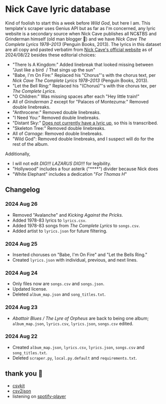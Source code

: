 # Nick Cave lyric database

Kind of foolish to start this a week before *Wild God*, but here I am. This template's scraper uses Genius API but as far as I'm concerned, any lyric website is a secondary source when Nick Cave publishes all NC&TBS and Grinderman himself (old man blogger 🖤) and we have *Nick Cave The Complete Lyrics 1978–2013* (Penguin Books, 2013). The lyrics in this dataset are all copy and pasted verbatim from [Nick Cave's official website](https://www.nickcave.com/lyrics/) as of 2024/08/22 besides these editorial choices:

- "There Is A Kingdom:" Added linebreak that looked missing between "Just like a bird  / That sings up the sun"
- "Babe, I'm On Fire:" Replaced his "Chorus"'s with the chorus text, per *Nick Cave The Complete Lyrics 1978–2013* (Penguin Books, 2013).
- "Let the Bell Ring:" Replaced his "(Chorus)"'s with thie chorus tex, per *The Complete Lyrics*.
- "O Children:" Was missing spaces after each "Hey little train!"
- All of *Grinderman 2* except for "Palaces of Montezuma:" Removed double linebreaks.
- "Anthrocene:" Removed double linebreaks.
- "I Need You:" Removed double linebreaks.
- "Distant Sky:" [Does not currently have a lyric up](https://www.nickcave.com/lyric/distant-sky/), so this is transcribed.
- "Skeleton Tree:" Removed double linebreaks.
- All of *Carnage*: Removed double linebreaks.
- "Wild God": Removed double linebreaks, and I suspect will do for the rest of the album.

Additionally,

- I will not edit *DIG!!! LAZARUS DIG!!!* for legibility.
- "Hollywood" includes a four asterik ("****") divider because Nick does
- "White Elephant" includes a dedication "*For Thomas H*"

## Changelog

### 2024 Aug 26
- Removed "Avalanche" and *Kicking Against the Pricks*.
- Added 1978-83 lyrics to `lyrics.csv`.
- Added 1978-83 songs from *The Complete Lyrics* to `songs.csv`.
- Added artist to `lyrics.json` for future filtering.

### 2024 Aug 25
- Inserted choruses on "Babe, I'm On Fire" and "Let the Bells Ring."
- Created `lyrics.json` with individual, previous, and next lines.

### 2024 Aug 24
- Only files now are `songs.csv` and `songs.json`.
- Updated license.
- Deleted `album_map.json` and `song_titles.txt`.

### 2024 Aug 23
- *Abattoir Blues / The Lyre of Orpheus* are back to being one album;
    `album_map.json`, `lyrics.csv`, `lyrics.json`, `songs.csv` edited.

### 2024 Aug 22
- Created `album_map.json`, `lyrics.csv`, `lyrics.json`, `songs.csv` and `song_titles.txt`.
- Deleted `scraper.py`, `local.py.default` and `requirements.txt`.

## thank you 🫶

- [csvkit](https://github.com/wireservice/csvkit)
- [csv2json](https://github.com/julien-f/csv2json)
- listening on [spotify-player](https://github.com/aome510/spotify-player)
